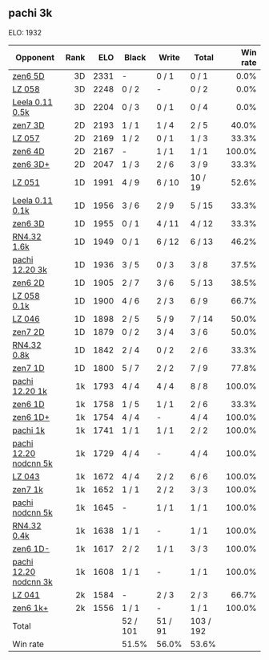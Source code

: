 ## pachi 3k ##

ELO: 1932

Opponent | Rank | ELO | Black | Write | Total | Win rate
---------|-----:|----:|-------|-------|-------|-------:
[zen6 5D](zen6%205D.md) | 3D | 2331 | - | 0 / 1 | 0 / 1 | 0.0%
[LZ 058](LZ%20058.md) | 3D | 2248 | 0 / 2 | - | 0 / 2 | 0.0%
[Leela 0.11 0.5k](Leela%200.11%200.5k.md) | 3D | 2204 | 0 / 3 | 0 / 1 | 0 / 4 | 0.0%
[zen7 3D](zen7%203D.md) | 2D | 2193 | 1 / 1 | 1 / 4 | 2 / 5 | 40.0%
[LZ 057](LZ%20057.md) | 2D | 2169 | 1 / 2 | 0 / 1 | 1 / 3 | 33.3%
[zen6 4D](zen6%204D.md) | 2D | 2167 | - | 1 / 1 | 1 / 1 | 100.0%
[zen6 3D+](zen6%203D+.md) | 2D | 2047 | 1 / 3 | 2 / 6 | 3 / 9 | 33.3%
[LZ 051](LZ%20051.md) | 1D | 1991 | 4 / 9 | 6 / 10 | 10 / 19 | 52.6%
[Leela 0.11 0.1k](Leela%200.11%200.1k.md) | 1D | 1956 | 3 / 6 | 2 / 9 | 5 / 15 | 33.3%
[zen6 3D](zen6%203D.md) | 1D | 1955 | 0 / 1 | 4 / 11 | 4 / 12 | 33.3%
[RN4.32 1.6k](RN4.32%201.6k.md) | 1D | 1949 | 0 / 1 | 6 / 12 | 6 / 13 | 46.2%
[pachi 12.20 3k](pachi%2012.20%203k.md) | 1D | 1936 | 3 / 5 | 0 / 3 | 3 / 8 | 37.5%
[zen6 2D](zen6%202D.md) | 1D | 1905 | 2 / 7 | 3 / 6 | 5 / 13 | 38.5%
[LZ 058 0.1k](LZ%20058%200.1k.md) | 1D | 1900 | 4 / 6 | 2 / 3 | 6 / 9 | 66.7%
[LZ 046](LZ%20046.md) | 1D | 1898 | 2 / 5 | 5 / 9 | 7 / 14 | 50.0%
[zen7 2D](zen7%202D.md) | 1D | 1879 | 0 / 2 | 3 / 4 | 3 / 6 | 50.0%
[RN4.32 0.8k](RN4.32%200.8k.md) | 1D | 1842 | 2 / 4 | 0 / 2 | 2 / 6 | 33.3%
[zen7 1D](zen7%201D.md) | 1D | 1800 | 5 / 7 | 2 / 2 | 7 / 9 | 77.8%
[pachi 12.20 1k](pachi%2012.20%201k.md) | 1k | 1793 | 4 / 4 | 4 / 4 | 8 / 8 | 100.0%
[zen6 1D](zen6%201D.md) | 1k | 1758 | 1 / 5 | 1 / 1 | 2 / 6 | 33.3%
[zen6 1D+](zen6%201D+.md) | 1k | 1754 | 4 / 4 | - | 4 / 4 | 100.0%
[pachi 1k](pachi%201k.md) | 1k | 1741 | 1 / 1 | 1 / 1 | 2 / 2 | 100.0%
[pachi 12.20 nodcnn 5k](pachi%2012.20%20nodcnn%205k.md) | 1k | 1729 | 4 / 4 | - | 4 / 4 | 100.0%
[LZ 043](LZ%20043.md) | 1k | 1672 | 4 / 4 | 2 / 2 | 6 / 6 | 100.0%
[zen7 1k](zen7%201k.md) | 1k | 1652 | 1 / 1 | 2 / 2 | 3 / 3 | 100.0%
[pachi nodcnn 5k](pachi%20nodcnn%205k.md) | 1k | 1645 | - | 1 / 1 | 1 / 1 | 100.0%
[RN4.32 0.4k](RN4.32%200.4k.md) | 1k | 1638 | 1 / 1 | - | 1 / 1 | 100.0%
[zen6 1D-](zen6%201D-.md) | 1k | 1617 | 2 / 2 | 1 / 1 | 3 / 3 | 100.0%
[pachi 12.20 nodcnn 3k](pachi%2012.20%20nodcnn%203k.md) | 1k | 1608 | 1 / 1 | - | 1 / 1 | 100.0%
[LZ 041](LZ%20041.md) | 2k | 1584 | - | 2 / 3 | 2 / 3 | 66.7%
[zen6 1k+](zen6%201k+.md) | 2k | 1556 | 1 / 1 | - | 1 / 1 | 100.0%
Total | | | 52 / 101 | 51 / 91 | 103 / 192 | 
Win rate| | | 51.5% | 56.0% | 53.6% | 
